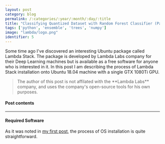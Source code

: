 ```yaml
---
layout: post
category: blog
permalink: /:categories/:year/:month/:day/:title
title: "Classifying Quantized Dataset with Random Forest Classifier (Part 2)"
tags: ['python', 'ensemble', 'trees', 'numpy']
image: "lambda/logo.png"
identifier: 5
---
```


Some time ago I've discovered an interesting Ubuntu package called Lambda Stack.
The package is developed by Lambda Labs company for their Deep Learning machines
but is available as a free software for anyone who is interested in it. In this
post I am describing the process of Lambda Stack installation onto Ubuntu 18.04
machine with a single GTX 1080Ti GPU.

<!-- more -->

<blockquote class="tip">
The author of this post is not affilated with the **Lambda Labs** company, and
uses the company's open-source tools for his own purposes.
</blockquote>

<div class="list-of-contents">
  <h4>Post contents</h4>
  <ul></ul>
</div>

<hr class="with-margin">
<h4 class="header" id="intro">Required Software</h4>

As it was noted in [my first post](), the process of OS installation is quite
straightforward.
